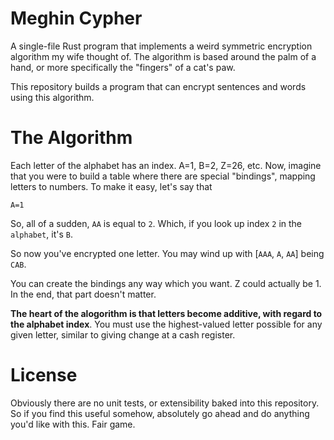 #  Meghin Cypher
A single-file Rust program that implements a weird symmetric encryption algorithm my wife thought of. The algorithm is based around the palm of a hand, or more specifically the "fingers" of a cat's paw.

This repository builds a program that can encrypt sentences and words using this algorithm.

# The Algorithm

Each letter of the alphabet has an index. A=1, B=2, Z=26, etc. Now, imagine that you were to build
a table where there are special "bindings", mapping letters to numbers. To make it easy, let's say that

`A=1`

So, all of a sudden, `AA` is equal to `2`. Which, if you look up index `2` in the `alphabet`, it's `B`.

So now you've encrypted one letter. You may wind up with \[`AAA`, `A`, `AA`\] being `CAB`.

You can create the bindings any way which you want. Z could actually be 1. In the end, that part doesn't
matter.

**The heart of the alogorithm is that letters become additive, with regard to the alphabet index**. You must use the highest-valued letter possible for any given letter, similar to giving change at a cash register.

# License
Obviously there are no unit tests, or extensibility baked into this repository. So if you find this
useful somehow, absolutely go ahead and do anything you'd like with this. Fair game.
